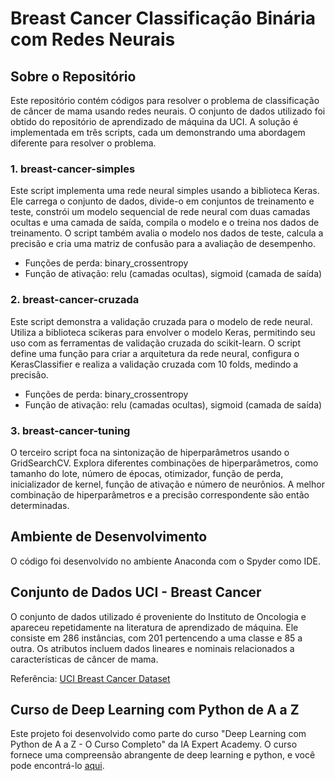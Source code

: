 # Breast Cancer Classificação Binária com Redes Neurais

## Sobre o Repositório

Este repositório contém códigos para resolver o problema de classificação de câncer de mama usando redes neurais. O conjunto de dados utilizado foi obtido do repositório de aprendizado de máquina da UCI. A solução é implementada em três scripts, cada um demonstrando uma abordagem diferente para resolver o problema.

### 1. breast-cancer-simples

Este script implementa uma rede neural simples usando a biblioteca Keras. Ele carrega o conjunto de dados, divide-o em conjuntos de treinamento e teste, constrói um modelo sequencial de rede neural com duas camadas ocultas e uma camada de saída, compila o modelo e o treina nos dados de treinamento. O script também avalia o modelo nos dados de teste, calcula a precisão e cria uma matriz de confusão para a avaliação de desempenho.

- Funções de perda: binary_crossentropy
- Função de ativação: relu (camadas ocultas), sigmoid (camada de saída)

### 2. breast-cancer-cruzada

Este script demonstra a validação cruzada para o modelo de rede neural. Utiliza a biblioteca scikeras para envolver o modelo Keras, permitindo seu uso com as ferramentas de validação cruzada do scikit-learn. O script define uma função para criar a arquitetura da rede neural, configura o KerasClassifier e realiza a validação cruzada com 10 folds, medindo a precisão.

- Funções de perda: binary_crossentropy
- Função de ativação: relu (camadas ocultas), sigmoid (camada de saída)

### 3. breast-cancer-tuning

O terceiro script foca na sintonização de hiperparâmetros usando o GridSearchCV. Explora diferentes combinações de hiperparâmetros, como tamanho do lote, número de épocas, otimizador, função de perda, inicializador de kernel, função de ativação e número de neurônios. A melhor combinação de hiperparâmetros e a precisão correspondente são então determinadas.

## Ambiente de Desenvolvimento

O código foi desenvolvido no ambiente Anaconda com o Spyder como IDE.

## Conjunto de Dados UCI - Breast Cancer

O conjunto de dados utilizado é proveniente do Instituto de Oncologia e apareceu repetidamente na literatura de aprendizado de máquina. Ele consiste em 286 instâncias, com 201 pertencendo a uma classe e 85 a outra. Os atributos incluem dados lineares e nominais relacionados a características de câncer de mama.

Referência: [UCI Breast Cancer Dataset](https://archive.ics.uci.edu/dataset/14/breast+cancer)

## Curso de Deep Learning com Python de A a Z

Este projeto foi desenvolvido como parte do curso "Deep Learning com Python de A a Z - O Curso Completo" da IA Expert Academy. O curso fornece uma compreensão abrangente de deep learning e python, e você pode encontrá-lo [aqui](https://www.udemy.com/course/deep-learning-com-python-az-curso-completo/?couponCode=KEEPLEARNING).
